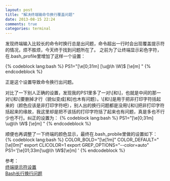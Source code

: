 ```yaml
---
layout: post
title: "解决终端输命令换行覆盖问题"
date: 2013-08-15 22:24
comments: true
categories: terminal
---
```


发现终端输入比较长的命令时换行总是出问题，命令超出一行时会出现覆盖提示符的情况，烦不胜烦，今天终于找到问题所在了。
之前为了让终端显示彩色字符，在.bash_profile里增加了这样一个设置：
<!--more-->
{% codeblock lang:bash %}
PS1="\[\e[0;31m\] \[\u@\h \W\]\$ \[\e[m\] "
{% endcodeblock %}

正是这个设置导致命令换行出问题。

对比了一下别人正确的设置，发现我的PS1里多了一对\\[和\\]，也就是中间的那一对\\[和\\]要删掉才行（貌似变成\[和\]也木有问题）。\\[和\\]是用于把非打印字符括起来的（颜色应该是非打印字符吧），别人出的换行问题都是没用\\[和\\]把非打印字符括起来的缘故，我这里却是把不该括的打印字符括了起来也有问题，真是多也不行少也不行。纠正的设置为：
{% codeblock lang:bash %}
PS1="\[\e[0;31m\] \u@\h \W\$ \[\e[m\] "
{% endcodeblock %}

顺便也再调整了一下终端的颜色显示，最终在.bash_probile里做的设置如下：
{% codeblock lang:bash %}
COLOR_BOLD="\[\e[1m\]"
COLOR_DEFAULT="\[\e[0m\]"
export CLICOLOR=1
export GREP_OPTIONS="--color=auto"
PS1='\[\e[01;33m\]\u@\h \W\$\[\e[m\] '
{% endcodeblock %}

参考：   
[终端提示符设置](http://lnote.blogbus.com/logs/106241420.html)    
[Bash长行换行问题](http://linux.fatduck.org/2012/03/bash.html)

